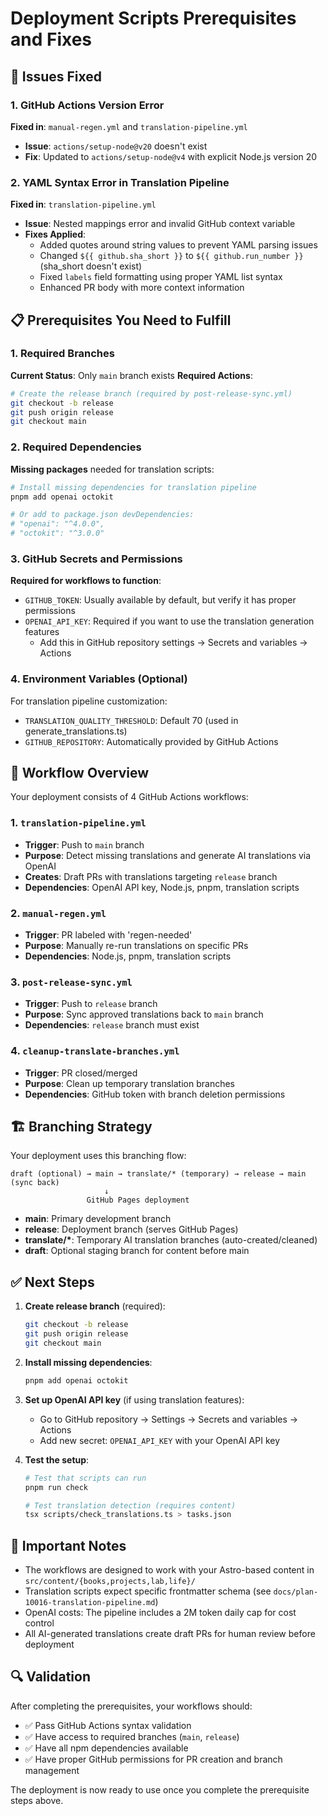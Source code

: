 # Deployment Scripts Prerequisites and Fixes

## 🔧 Issues Fixed

### 1. GitHub Actions Version Error

**Fixed in**: `manual-regen.yml` and `translation-pipeline.yml`

- **Issue**: `actions/setup-node@v20` doesn't exist
- **Fix**: Updated to `actions/setup-node@v4` with explicit Node.js version 20

### 2. YAML Syntax Error in Translation Pipeline

**Fixed in**: `translation-pipeline.yml`

- **Issue**: Nested mappings error and invalid GitHub context variable
- **Fixes Applied**:
  - Added quotes around string values to prevent YAML parsing issues
  - Changed `${{ github.sha_short }}` to `${{ github.run_number }}` (sha_short doesn't exist)
  - Fixed `labels` field formatting using proper YAML list syntax
  - Enhanced PR body with more context information

## 📋 Prerequisites You Need to Fulfill

### 1. Required Branches

**Current Status**: Only `main` branch exists
**Required Actions**:

```bash
# Create the release branch (required by post-release-sync.yml)
git checkout -b release
git push origin release
git checkout main
```

### 2. Required Dependencies

**Missing packages** needed for translation scripts:

```bash
# Install missing dependencies for translation pipeline
pnpm add openai octokit

# Or add to package.json devDependencies:
# "openai": "^4.0.0",
# "octokit": "^3.0.0"
```

### 3. GitHub Secrets and Permissions

**Required for workflows to function**:

- `GITHUB_TOKEN`: Usually available by default, but verify it has proper permissions
- `OPENAI_API_KEY`: Required if you want to use the translation generation features
  - Add this in GitHub repository settings → Secrets and variables → Actions

### 4. Environment Variables (Optional)

For translation pipeline customization:

- `TRANSLATION_QUALITY_THRESHOLD`: Default 70 (used in generate_translations.ts)
- `GITHUB_REPOSITORY`: Automatically provided by GitHub Actions

## 🔄 Workflow Overview

Your deployment consists of 4 GitHub Actions workflows:

### 1. `translation-pipeline.yml`

- **Trigger**: Push to `main` branch
- **Purpose**: Detect missing translations and generate AI translations via OpenAI
- **Creates**: Draft PRs with translations targeting `release` branch
- **Dependencies**: OpenAI API key, Node.js, pnpm, translation scripts

### 2. `manual-regen.yml`

- **Trigger**: PR labeled with 'regen-needed'
- **Purpose**: Manually re-run translations on specific PRs
- **Dependencies**: Node.js, pnpm, translation scripts

### 3. `post-release-sync.yml`

- **Trigger**: Push to `release` branch
- **Purpose**: Sync approved translations back to `main` branch
- **Dependencies**: `release` branch must exist

### 4. `cleanup-translate-branches.yml`

- **Trigger**: PR closed/merged
- **Purpose**: Clean up temporary translation branches
- **Dependencies**: GitHub token with branch deletion permissions

## 🏗️ Branching Strategy

Your deployment uses this branching flow:

```
draft (optional) → main → translate/* (temporary) → release → main (sync back)
                     ↓
                 GitHub Pages deployment
```

- **main**: Primary development branch
- **release**: Deployment branch (serves GitHub Pages)
- **translate/\***: Temporary AI translation branches (auto-created/cleaned)
- **draft**: Optional staging branch for content before main

## ✅ Next Steps

1. **Create release branch** (required):

   ```bash
   git checkout -b release
   git push origin release
   git checkout main
   ```

2. **Install missing dependencies**:

   ```bash
   pnpm add openai octokit
   ```

3. **Set up OpenAI API key** (if using translation features):
   - Go to GitHub repository → Settings → Secrets and variables → Actions
   - Add new secret: `OPENAI_API_KEY` with your OpenAI API key

4. **Test the setup**:

   ```bash
   # Test that scripts can run
   pnpm run check

   # Test translation detection (requires content)
   tsx scripts/check_translations.ts > tasks.json
   ```

## 🚨 Important Notes

- The workflows are designed to work with your Astro-based content in `src/content/{books,projects,lab,life}/`
- Translation scripts expect specific frontmatter schema (see `docs/plan-10016-translation-pipeline.md`)
- OpenAI costs: The pipeline includes a 2M token daily cap for cost control
- All AI-generated translations create draft PRs for human review before deployment

## 🔍 Validation

After completing the prerequisites, your workflows should:

- ✅ Pass GitHub Actions syntax validation
- ✅ Have access to required branches (`main`, `release`)
- ✅ Have all npm dependencies available
- ✅ Have proper GitHub permissions for PR creation and branch management

The deployment is now ready to use once you complete the prerequisite steps above.
